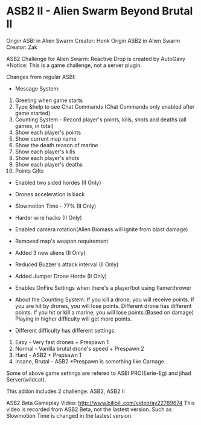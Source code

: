 # ASB2 II - Alien Swarm Beyond Brutal II

Origin ASBI in Alien Swarm Creator: Honk
Origin ASB2 in Alien Swarm Creator: Zak

ASB2 Challenge for Alien Swarm: Reactive Drop is created by AutoGavy
*Notice: This is a game challenge, not a server plugin.

Changes from regular ASBI:
- Message System:
1. Greeting when game starts
2. Type &help to see Chat Commands (Chat Commands only enabled after game started)
3. Counting System - Record player's points, kills, shots and deaths (all games, in total)
4. Show each player's points
5. Show current map name
6. Show the death reason of marine
7. Show each player's kills
8. Show each player's shots
9. Show each player's deaths
10. Points Gifts

- Enabled two sided hordes (II Only)
- Drones acceleration is back
- Slowmotion Time - 77% (II Only)
- Harder wire hacks (II Only)
- Enabled camera rotation(Alien Biomass will ignite from blast damage)
- Removed map's weapon requirement
- Added 3 new aliens (II Only)
- Reduced Buzzer's attack interval (II Only)
- Added Jumper Drone Horde (II Only)
- Enables OnFire Settings when there's a player/bot using flamerthrower

- About the Counting System:
If you kill a drone, you will receive points. If you are hit by drones, you will lose points.
Different drone has different points.
If you hit or kill a marine, you will lose points.(Based on damage)
Playing in higher difficulty will get more points.

- Different difficulty has different settings:
1. Easy - Very fast drones + Prespawn 1
2. Normal - Vanilla brutal drone's speed + Prespawn 2
3. Hard - ASB2 + Prepsawn 1
4. Insane, Brutal - ASB2
*Prespawn is something like Carnage.

Some of above game settings are refered to ASBI PRO(Eerie-Eg) and jihad Server(wildcat).

This addon includes 2 challenge: ASB2, ASB2 II

ASB2 Beta Gameplay Video: http://www.bilibili.com/video/av22789674
This video is recorded from ASB2 Beta, not the lastest version. Such as Slowmotion Time is changed in the lastest version.